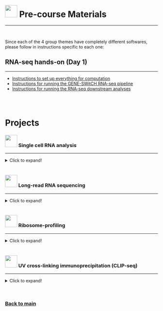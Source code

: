 # <img border="0" src="https://www.svgrepo.com/show/19652/maths-class-materials-cross-of-a-pencil-and-a-ruler.svg" width="40" height="40"> Pre-course Materials

***

<br/>

Since each of the 4 group themes have completely different softwares, please follow in instructions specific to each one:

## RNA-seq hands-on (Day 1)
***

- [Instructions to set up everything for computation](http://genoweb.toulouse.inra.fr/~sdjebali/courses/SIB_august2020/instructions/0.setup/)
- [Instructions for running the GENE-SWitCH RNA-seq pipeline](http://genoweb.toulouse.inra.fr/~sdjebali/courses/SIB_august2020/instructions/1.pipeline/)
- [Instructions for running the RNA-seq downstream analyses](http://genoweb.toulouse.inra.fr/~sdjebali/courses/SIB_august2020/instructions/2.analyses/)

<br/>

<br/>

# Projects


### <img border="0" src="/SchoolRNA2020/logos/single_cell.png" width="40" height="40"> Single cell RNA analysis
***

<details>
<summary>Click to expand!</summary>

1. For the single cell section, we will be using Conda for managing and installing the necessary software. please follow the instructions depicted here on how to install and use conda environments: [conda instructions](conda_instructions.md). PS.: As mentioned in the instructions, Windows users are required to proceed with the Linus subsystem or via VirtualBox.

2. After installation of conda you can use one of the following files to create your environemnt for the course:
- For MacOS: [environment_macos.yml](single_cell/code/environment_macos.yml)
- For Linux/Windows: [environment_linux.yml](single_cell/code/environment_linux.yml)

The only difference between the environments is the list of compiler packages that are specific for each operationsl system. After sucessful creation of the environment following the [conda instructions](conda_instructions.md), you will be able to use 'Rstudio' with 'R 3.6.1' and 'Seurat 3.2.0' and several other associated packages.

3. Additionaly, but **optional**, installation of other packages not compatible via CONDA can be done within the environment via standard R packages already included in the environment ('devtools', 'install.packages' and 'BiocManager'). Some packages of notice are:

```r
devtools::install_github('satijalab/seurat-wrappers')
devtools::install_github("immunogenomics/harmony")
BiocManager::install("batchelor")
BiocManager::install("glmpca")
```

On MacOS, you might need to do this before starting `rstudio`:

```bash
CONDA_BUILD_SYSROOT='/opt/MacOSX10.9.sdk'
# or
CONDA_BUILD_SYSROOT='/Library/Developer/CommandLineTools/SDKs/MacOSX10.9.sdk'
```

</details>

<br/>

### <img border="0" src="/SchoolRNA2020/logos/long_read.png" width="40" height="40"> Long-read RNA sequencing
***

<details>
<summary>Click to expand!</summary>

- [Pre-course instructions](https://github.com/GeertvanGeest/NCCR_SIB_lrRNAseq/blob/master/README.md)

</details>

<br/>

### <img border="0" src="/SchoolRNA2020/logos/ribo_profiling.png" width="40" height="40"> Ribosome-profiling
***

<details>
<summary>Click to expand!</summary>


</details>

<br/>

### <img border="0" src="/SchoolRNA2020/logos/uv_crosslink_ip.png" width="40" height="40"> UV cross-linking immunoprecipitation (CLIP-seq)
***

<details>
<summary>Click to expand!</summary>


</details>

<br/>

<br/>

### [Back to main](README.md)
